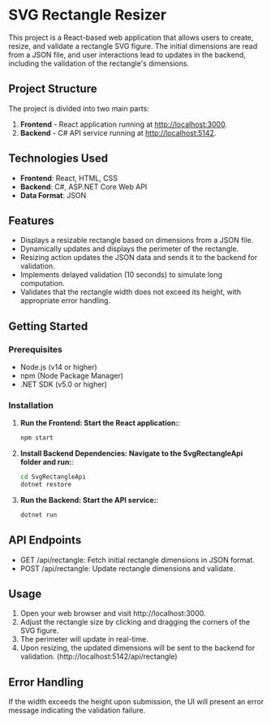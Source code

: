 # SVG Rectangle Resizer

This project is a React-based web application that allows users to create, resize, and validate a rectangle SVG figure. The initial dimensions are read from a JSON file, and user interactions lead to updates in the backend, including the validation of the rectangle's dimensions.

## Project Structure

The project is divided into two main parts:

1. **Frontend** - React application running at [http://localhost:3000](http://localhost:3000).
2. **Backend** - C# API service running at [http://localhost:5142](http://localhost:5142).

## Technologies Used

- **Frontend**: React, HTML, CSS
- **Backend**: C#, ASP.NET Core Web API
- **Data Format**: JSON

## Features

- Displays a resizable rectangle based on dimensions from a JSON file.
- Dynamically updates and displays the perimeter of the rectangle.
- Resizing action updates the JSON data and sends it to the backend for validation.
- Implements delayed validation (10 seconds) to simulate long computation.
- Validates that the rectangle width does not exceed its height, with appropriate error handling.

## Getting Started

### Prerequisites

- Node.js (v14 or higher)
- npm (Node Package Manager)
- .NET SDK (v5.0 or higher)

### Installation

1. **Run the Frontend: Start the React application:**:
   ```bash
   npm start

2. **Install Backend Dependencies: Navigate to the SvgRectangleApi folder and run:**:
   ```bash
   cd SvgRectangleApi
   dotnet restore

3. **Run the Backend: Start the API service:**:
   ```bash
   dotnet run

## API Endpoints

- GET /api/rectangle: Fetch initial rectangle dimensions in JSON format.
- POST /api/rectangle: Update rectangle dimensions and validate.

## Usage
1. Open your web browser and visit http://localhost:3000.
2. Adjust the rectangle size by clicking and dragging the corners of the SVG figure.
3. The perimeter will update in real-time.
4. Upon resizing, the updated dimensions will be sent to the backend for validation. (http://localhost:5142/api/rectangle)

## Error Handling
If the width exceeds the height upon submission, the UI will present an error message indicating the validation failure.

